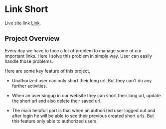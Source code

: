 # Link Short

Live site link [Link](https://link-short-chandan-kumar.netlify.app/).

## Project Overview

Every day we have to face a lot of problem to manage some of our important links. Here I solve this problem in simple way. User can easily handle those problems.

Here are some key feature of this project,

- Unathorized user can only short their long url. But they can't do any further activities.

- When an user singup in our website they can short their long url, update the short url and also delete their saved url.

- The main helpfull part is that when an authorized user logged out and after login he will be able to see their previous created short urls. But this feature only able to authorized users.
